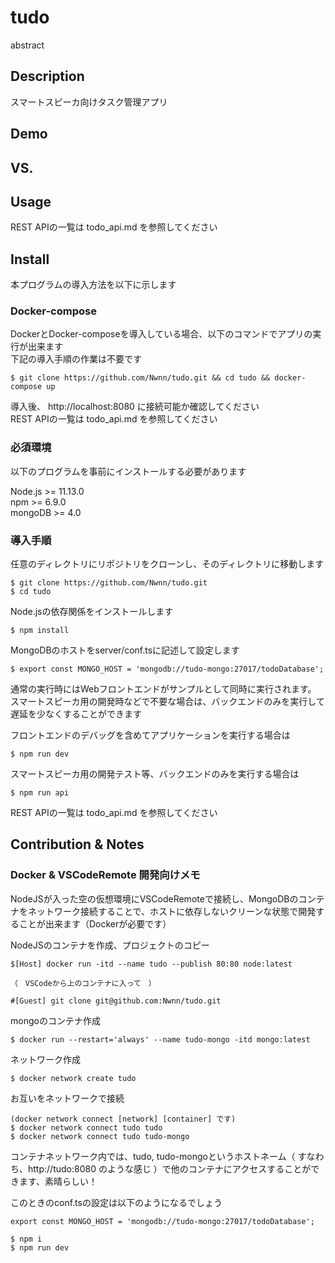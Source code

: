 tudo
====

abstract

## Description
スマートスピーカ向けタスク管理アプリ

## Demo

## VS. 

## Usage
REST APIの一覧は todo_api.md を参照してください  

## Install
本プログラムの導入方法を以下に示します

### Docker-compose
DockerとDocker-composeを導入している場合、以下のコマンドでアプリの実行が出来ます  
下記の導入手順の作業は不要です
```
$ git clone https://github.com/Nwnn/tudo.git && cd tudo && docker-compose up
```

導入後、 http://localhost:8080 に接続可能か確認してください  
REST APIの一覧は todo_api.md を参照してください


### 必須環境
以下のプログラムを事前にインストールする必要があります

Node.js >= 11.13.0  
npm >= 6.9.0  
mongoDB >= 4.0

### 導入手順

任意のディレクトリにリポジトリをクローンし、そのディレクトリに移動します
```
$ git clone https://github.com/Nwnn/tudo.git
$ cd tudo
```

Node.jsの依存関係をインストールします
```
$ npm install
```

MongoDBのホストをserver/conf.tsに記述して設定します
```
$ export const MONGO_HOST = 'mongodb://tudo-mongo:27017/todoDatabase';
```

通常の実行時にはWebフロントエンドがサンプルとして同時に実行されます。  
スマートスピーカ用の開発時などで不要な場合は、バックエンドのみを実行して遅延を少なくすることができます  

フロントエンドのデバッグを含めてアプリケーションを実行する場合は
```
$ npm run dev
```

スマートスピーカ用の開発テスト等、バックエンドのみを実行する場合は
```
$ npm run api
```

REST APIの一覧は todo_api.md を参照してください

## Contribution & Notes

### Docker & VSCodeRemote 開発向けメモ
NodeJSが入った空の仮想環境にVSCodeRemoteで接続し、MongoDBのコンテナをネットワーク接続することで、ホストに依存しないクリーンな状態で開発することが出来ます（Dockerが必要です）

NodeJSのコンテナを作成、プロジェクトのコピー

```
$[Host] docker run -itd --name tudo --publish 80:80 node:latest

（　VSCodeから上のコンテナに入って　）

#[Guest] git clone git@github.com:Nwnn/tudo.git
```

mongoのコンテナ作成
```
$ docker run --restart='always' --name tudo-mongo -itd mongo:latest
```

ネットワーク作成
```
$ docker network create tudo
```

お互いをネットワークで接続
```
(docker network connect [network] [container] です)
$ docker network connect tudo tudo
$ docker network connect tudo tudo-mongo
```

コンテナネットワーク内では、tudo, tudo-mongoというホストネーム（ すなわち、http://tudo:8080 のような感じ ）で他のコンテナにアクセスすることができます、素晴らしい！

このときのconf.tsの設定は以下のようになるでしょう

```
export const MONGO_HOST = 'mongodb://tudo-mongo:27017/todoDatabase';
```

```
$ npm i
$ npm run dev
```

